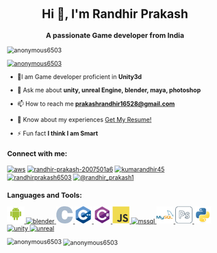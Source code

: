 <h1 align="center">Hi 👋, I'm Randhir Prakash</h1>
<h3 align="center">A passionate Game developer from India</h3>

<p align="left"> <img src="https://komarev.com/ghpvc/?username=anonymous6503&label=Profile%20views&color=0e75b6&style=flat" alt="anonymous6503" /> </p>

<p align="left"> <a href="https://github.com/ryo-ma/github-profile-trophy"><img src="https://github-profile-trophy.vercel.app/?username=anonymous6503" alt="anonymous6503" /></a> </p>

- 🌱I am Game developer proficient in **Unity3d**

- 💬 Ask me about **unity, unreal Engine, blender, maya, photoshop**

- 📫 How to reach me **prakashrandhir16528@gmail.com**

- 📄 Know about my experiences [Get My Resume!](https://drive.google.com/file/d/1OuIUl0yXzRW4va1EQKR6kqltptH5RJPX/view?usp=drive_link)

- ⚡ Fun fact **I think I am Smart**

<h3 align="left">Connect with me:</h3>
<p align="left">
<a href="https://dev.to/aws" target="blank"><img align="center" src="https://cdn.jsdelivr.net/npm/simple-icons@3.0.1/icons/dev-dot-to.svg" alt="aws" height="30" width="40" /></a>
<a href="https://linkedin.com/in/randhir-prakash-2007501a6" target="blank"><img align="center" src="https://raw.githubusercontent.com/rahuldkjain/github-profile-readme-generator/master/src/images/icons/Social/linked-in-alt.svg" alt="randhir-prakash-2007501a6" height="30" width="40" /></a>
<a href="https://instagram.com/kumarandhir45" target="blank"><img align="center" src="https://raw.githubusercontent.com/rahuldkjain/github-profile-readme-generator/master/src/images/icons/Social/instagram.svg" alt="kumarandhir45" height="30" width="40" /></a>
<a href="https://www.behance.net/randhirprakash6503" target="blank"><img align="center" src="https://raw.githubusercontent.com/rahuldkjain/github-profile-readme-generator/master/src/images/icons/Social/behance.svg" alt="randhirprakash6503" height="30" width="40" /></a>
<a href="https://www.hackerrank.com/randhir_prakash1" target="blank"><img align="center" src="https://raw.githubusercontent.com/rahuldkjain/github-profile-readme-generator/master/src/images/icons/Social/hackerrank.svg" alt="@randhir_prakash1" height="30" width="40" /></a>
</p>

<h3 align="left">Languages and Tools:</h3>
<p align="left"> <a href="https://developer.android.com" target="_blank"> <img src="https://raw.githubusercontent.com/devicons/devicon/master/icons/android/android-original-wordmark.svg" alt="android" width="40" height="40"/> </a> <a href="https://www.blender.org/" target="_blank"> <img src="https://download.blender.org/branding/community/blender_community_badge_white.svg" alt="blender" width="40" height="40"/> </a> <a href="https://www.cprogramming.com/" target="_blank"> <img src="https://raw.githubusercontent.com/devicons/devicon/master/icons/c/c-original.svg" alt="c" width="40" height="40"/> </a> <a href="https://www.w3schools.com/cpp/" target="_blank"> <img src="https://raw.githubusercontent.com/devicons/devicon/master/icons/cplusplus/cplusplus-original.svg" alt="cplusplus" width="40" height="40"/> </a> <a href="https://www.w3schools.com/cs/" target="_blank"> <img src="https://raw.githubusercontent.com/devicons/devicon/master/icons/csharp/csharp-original.svg" alt="csharp" width="40" height="40"/> </a> <a href="https://developer.mozilla.org/en-US/docs/Web/JavaScript" target="_blank"> <img src="https://raw.githubusercontent.com/devicons/devicon/master/icons/javascript/javascript-original.svg" alt="javascript" width="40" height="40"/> </a> <a href="https://www.microsoft.com/en-us/sql-server" target="_blank"> <img src="https://www.svgrepo.com/show/303229/microsoft-sql-server-logo.svg" alt="mssql" width="40" height="40"/> </a> <a href="https://www.mysql.com/" target="_blank"> <img src="https://raw.githubusercontent.com/devicons/devicon/master/icons/mysql/mysql-original-wordmark.svg" alt="mysql" width="40" height="40"/> </a> <a href="https://www.photoshop.com/en" target="_blank"> <img src="https://raw.githubusercontent.com/devicons/devicon/master/icons/photoshop/photoshop-line.svg" alt="photoshop" width="40" height="40"/> </a> <a href="https://www.python.org" target="_blank"> <img src="https://raw.githubusercontent.com/devicons/devicon/master/icons/python/python-original.svg" alt="python" width="40" height="40"/> </a> <a href="https://unity.com/" target="_blank"> <img src="https://www.vectorlogo.zone/logos/unity3d/unity3d-icon.svg" alt="unity" width="40" height="40"/> </a> <a href="https://unrealengine.com/" target="_blank"> <img src="https://raw.githubusercontent.com/kenangundogan/fontisto/036b7eca71aab1bef8e6a0518f7329f13ed62f6b/icons/svg/brand/unreal-engine.svg" alt="unreal" width="40" height="40"/> </a> </p>

<p><img align="left" src="https://github-readme-stats.vercel.app/api/top-langs?username=anonymous6503&show_icons=true&locale=en&layout=compact" alt="anonymous6503" /></p>

<p>&nbsp;<img align="center" src="https://github-readme-stats.vercel.app/api?username=anonymous6503&show_icons=true&locale=en" alt="anonymous6503" /></p>
